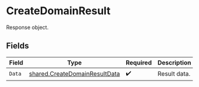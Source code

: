 # CreateDomainResult

Response object.


## Fields

| Field                                                                          | Type                                                                           | Required                                                                       | Description                                                                    |
| ------------------------------------------------------------------------------ | ------------------------------------------------------------------------------ | ------------------------------------------------------------------------------ | ------------------------------------------------------------------------------ |
| `Data`                                                                         | [shared.CreateDomainResultData](../../models/shared/createdomainresultdata.md) | :heavy_check_mark:                                                             | Result data.                                                                   |